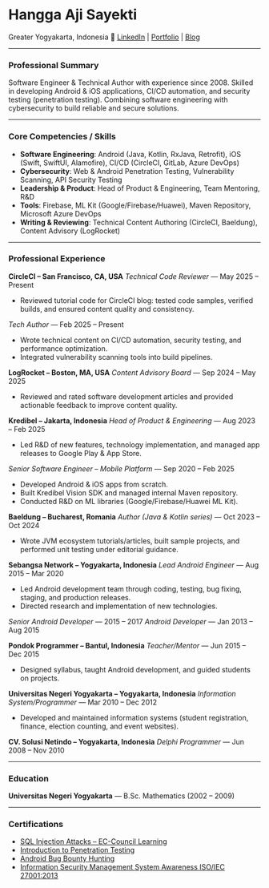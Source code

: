 # Hangga Aji Sayekti

Greater Yogyakarta, Indonesia
🔗 [LinkedIn](https://www.linkedin.com/in/hanggaajisayekti) | [Portfolio](https://hangga.github.io) | [Blog](https://hangga.github.io/blog)

---

### **Professional Summary**

Software Engineer & Technical Author with experience since 2008. Skilled in developing Android & iOS applications, CI/CD automation, and security testing (penetration testing). Combining software engineering with cybersecurity to build reliable and secure solutions.

---

### **Core Competencies / Skills**

* **Software Engineering**: Android (Java, Kotlin, RxJava, Retrofit), iOS (Swift, SwiftUI, Alamofire), CI/CD (CircleCI, GitLab, Azure DevOps)
* **Cybersecurity**: Web & Android Penetration Testing, Vulnerability Scanning, API Security Testing
* **Leadership & Product**: Head of Product & Engineering, Team Mentoring, R\&D
* **Tools**: Firebase, ML Kit (Google/Firebase/Huawei), Maven Repository, Microsoft Azure DevOps
* **Writing & Reviewing**: Technical Content Authoring (CircleCI, Baeldung), Content Advisory (LogRocket)

---

### **Professional Experience**

**CircleCI – San Francisco, CA, USA**
*Technical Code Reviewer* — May 2025 – Present

* Reviewed tutorial code for CircleCI blog: tested code samples, verified builds, and ensured content quality and consistency.

*Tech Author* — Feb 2025 – Present

* Wrote technical content on CI/CD automation, security testing, and performance optimization.
* Integrated vulnerability scanning tools into build pipelines.

**LogRocket – Boston, MA, USA**
*Content Advisory Board* — Sep 2024 – May 2025

* Reviewed and rated software development articles and provided actionable feedback to improve content quality.

**Kredibel – Jakarta, Indonesia**
*Head of Product & Engineering* — Aug 2023 – Feb 2025

* Led R\&D of new features, technology implementation, and managed app releases to Google Play & App Store.

*Senior Software Engineer – Mobile Platform* — Sep 2020 – Feb 2025

* Developed Android & iOS apps from scratch.
* Built Kredibel Vision SDK and managed internal Maven repository.
* Conducted R\&D on ML libraries (Google/Firebase/Huawei ML Kit).

**Baeldung – Bucharest, Romania**
*Author (Java & Kotlin series)* — Oct 2023 – Oct 2024

* Wrote JVM ecosystem tutorials/articles, built sample projects, and performed unit testing under editorial guidance.

**Sebangsa Network – Yogyakarta, Indonesia**
*Lead Android Engineer* — Aug 2015 – Mar 2020

* Led Android development team through coding, testing, bug fixing, staging, and production releases.
* Directed research and implementation of new technologies.

*Senior Android Developer* — 2015 – 2017
*Android Developer* — Jan 2013 – Aug 2015

**Pondok Programmer – Bantul, Indonesia**
*Teacher/Mentor* — Jun 2015 – Dec 2015

* Designed syllabus, taught Android development, and guided students on projects.

**Universitas Negeri Yogyakarta – Yogyakarta, Indonesia**
*Information System/Programmer* — Mar 2010 – Dec 2012

* Developed and maintained information systems (student registration, finance, election counting, and event websites).

**CV. Solusi Netindo – Yogyakarta, Indonesia**
*Delphi Programmer* — Jun 2008 – Nov 2010

---

### **Education**

**Universitas Negeri Yogyakarta** — B.Sc. Mathematics (2002 – 2009)

---

### **Certifications**

* [SQL Injection Attacks – EC-Council Learning](https://learn.eccouncil.org/certificate/f773daad-2dfd-4501-adff-940124dd7d60?logged=true)
* [Introduction to Penetration Testing](https://elearning.securityblue.team/home/certificate/281113316)
* [Android Bug Bounty Hunting](https://learn.eccouncil.org/certificate/6c69658e-c781-4270-a4f2-7153eed0f0e3?logged=true)
* [Information Security Management System Awareness ISO/IEC 27001:2013](https://raw.githubusercontent.com/hangga/cv/main/img/Hangga%20Aji%20Sayekti.jpg)
